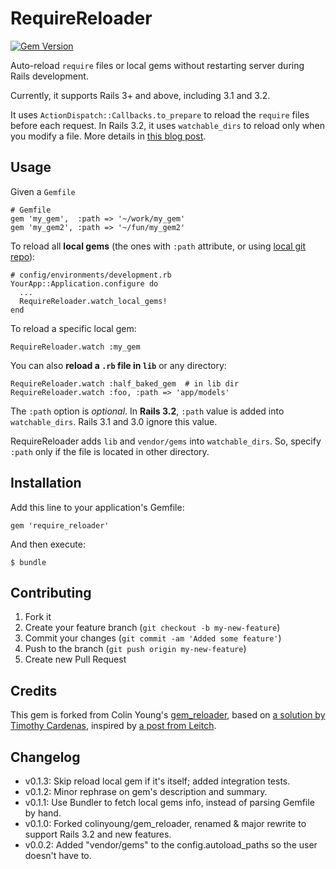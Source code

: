 # RequireReloader

[![Gem Version](https://badge.fury.io/rb/require_reloader.png)](http://badge.fury.io/rb/require_reloader)

Auto-reload `require` files or local gems without restarting server
during Rails development.

Currently, it supports Rails 3+ and above, including 3.1 and 3.2.

It uses `ActionDispatch::Callbacks.to_prepare` to reload the
`require` files before each request. In Rails 3.2, it uses 
`watchable_dirs` to reload only when you modify a file. More details in [this blog post](http://teohm.github.com/blog/2013/01/10/reload-required-files-in-rails/).

## Usage

Given a `Gemfile`

    # Gemfile
    gem 'my_gem',  :path => '~/work/my_gem'
    gem 'my_gem2', :path => '~/fun/my_gem2'

To reload all **local gems** (the ones with `:path` attribute, 
or using [local git repo](http://gembundler.com/v1.2/git.html#local)):

    # config/environments/development.rb
    YourApp::Application.configure do
      ...
      RequireReloader.watch_local_gems!
    end

To reload a specific local gem:
    
    RequireReloader.watch :my_gem

You can also **reload a `.rb` file in `lib`** or any directory:

    RequireReloader.watch :half_baked_gem  # in lib dir
    RequireReloader.watch :foo, :path => 'app/models'

The `:path` option is *optional*. In **Rails 3.2**, `:path` value is added into `watchable_dirs`. Rails 3.1 and 3.0 ignore this value.

RequireReloader adds `lib` and `vendor/gems` into `watchable_dirs`. So, specify `:path` only if the file is located in other directory.


## Installation

Add this line to your application's Gemfile:

    gem 'require_reloader'

And then execute:

    $ bundle


## Contributing

1. Fork it
2. Create your feature branch (`git checkout -b my-new-feature`)
3. Commit your changes (`git commit -am 'Added some feature'`)
4. Push to the branch (`git push origin my-new-feature`)
5. Create new Pull Request

## Credits

This gem is forked from Colin Young's [gem_reloader](https://github.com/colinyoung/gem_reloader), based on [a solution by Timothy Cardenas](http://timcardenas.com/automatically-reload-gems-in-rails-327-on-eve), inspired by [a post from Leitch](http://ileitch.github.com/2012/03/24/rails-32-code-reloading-from-lib.html).


## Changelog

- v0.1.3: Skip reload local gem if it's itself; added integration tests.
- v0.1.2: Minor rephrase on gem's description and summary.
- v0.1.1: Use Bundler to fetch local gems info, instead of parsing Gemfile by hand.
- v0.1.0: Forked colinyoung/gem_reloader, renamed & major rewrite to support Rails 3.2 and new features.
- v0.0.2: Added "vendor/gems" to the config.autoload_paths so the user doesn't have to.
